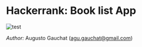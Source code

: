 # Hackerrank: Book list App
![test](https://user-images.githubusercontent.com/18156523/132108973-25661ac1-ac3c-4c43-9a14-fb9b43bd8c9a.gif)

*Author:* Augusto Gauchat (agu.gauchat@gmail.com)
